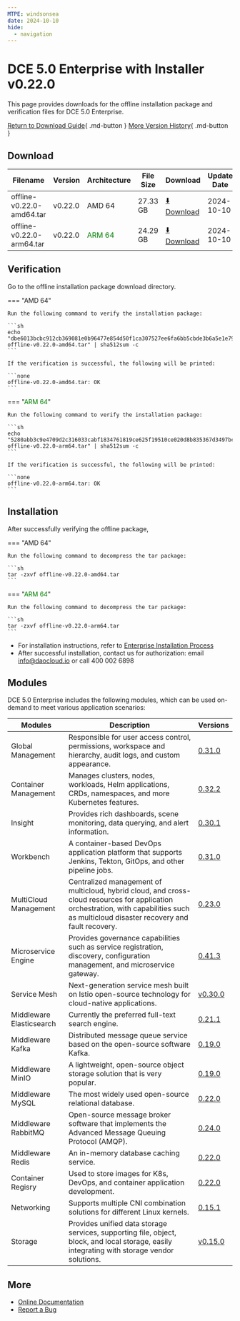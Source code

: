 ```yaml
---
MTPE: windsonsea
date: 2024-10-10
hide:
  - navigation
---
```


# DCE 5.0 Enterprise with Installer v0.22.0

This page provides downloads for the offline installation package and verification files for DCE 5.0 Enterprise.

[Return to Download Guide](../index.md#download-dce-50-enterprise){ .md-button } [More Version History](./dce5-installer-history.md){ .md-button }

## Download

| Filename | Version | Architecture | File Size | Download | Update Date |
| --------- | ------- | ------------ | --------- | -------- | ----------- |
| offline-v0.22.0-amd64.tar | v0.22.0 | AMD 64 | 27.33 GB | [:arrow_down: Download](https://qiniu-download-public.daocloud.io/DaoCloud_Enterprise/dce5/offline-v0.22.0-amd64.tar) | 2024-10-10 |
| offline-v0.22.0-arm64.tar | v0.22.0 | <font color="green">ARM 64</font> | 24.29 GB | [:arrow_down: Download](https://qiniu-download-public.daocloud.io/DaoCloud_Enterprise/dce5/offline-v0.22.0-arm64.tar) | 2024-10-10 |

## Verification

Go to the offline installation package download directory.

=== "AMD 64"

    Run the following command to verify the installation package:

    ```sh
    echo "dbe6013bcbc912cb369081e0b96477e854d50f1ca307527ee6fa6bb5cbde3b6a5e1e796aef30382a358559823b67c83d8c4cd995f6b02925121ab50b9438cd3e  offline-v0.22.0-amd64.tar" | sha512sum -c
    ```

    If the verification is successful, the following will be printed:

    ```none
    offline-v0.22.0-amd64.tar: OK
    ```

=== "<font color="green">ARM 64</font>"

    Run the following command to verify the installation package:

    ```sh
    echo "5280abb3c9e4709d2c316033cabf1834761819ce625f19510ce020d8b835367d3497bc2a2349e35cc4bf52630e9ee1a1993f6ab84067125959ddd60be316aa6a  offline-v0.22.0-arm64.tar" | sha512sum -c
    ```

    If the verification is successful, the following will be printed:

    ```none
    offline-v0.22.0-arm64.tar: OK
    ```

## Installation

After successfully verifying the offline package,

=== "AMD 64"

    Run the following command to decompress the tar package:

    ```sh
    tar -zxvf offline-v0.22.0-amd64.tar
    ```

=== "<font color="green">ARM 64</font>"

    Run the following command to decompress the tar package:

    ```sh
    tar -zxvf offline-v0.22.0-arm64.tar
    ```

- For installation instructions, refer to [Enterprise Installation Process](../../install/commercial/start-install.md)
- After successful installation, contact us for authorization: email info@daocloud.io or call 400 002 6898

## Modules

DCE 5.0 Enterprise includes the following modules, which can be used on-demand to meet various application scenarios:

| Modules | Description | Versions |
| ------- | ----------- | -------- |
| Global Management | Responsible for user access control, permissions, workspace and hierarchy, audit logs, and custom appearance. | [0.31.0](../../ghippo/intro/release-notes.md#v0310) |
| Container Management | Manages clusters, nodes, workloads, Helm applications, CRDs, namespaces, and more Kubernetes features. | [0.32.2](../../kpanda/intro/release-notes.md#v0320) |
| Insight | Provides rich dashboards, scene monitoring, data querying, and alert information. | [0.30.1](../../insight/intro/release-notes.md#v0300) |
| Workbench | A container-based DevOps application platform that supports Jenkins, Tekton, GitOps, and other pipeline jobs. | [0.31.0](../../amamba/intro/release-notes.md#v0310) |
| MultiCloud Management | Centralized management of multicloud, hybrid cloud, and cross-cloud resources for application orchestration, with capabilities such as multicloud disaster recovery and fault recovery. | [0.23.0](../../kairship/intro/release-notes.md#v0230) |
| Microservice Engine | Provides governance capabilities such as service registration, discovery, configuration management, and microservice gateway. | [0.41.3](../../skoala/intro/release-notes.md#v0413) |
| Service Mesh | Next-generation service mesh built on Istio open-source technology for cloud-native applications. | [v0.30.0](../../mspider/intro/release-notes.md#v0300) |
| Middleware Elasticsearch | Currently the preferred full-text search engine. | [0.21.1](../../middleware/elasticsearch/release-notes.md#v0210) |
| Middleware Kafka | Distributed message queue service based on the open-source software Kafka. | [0.19.0](../../middleware/kafka/release-notes.md#v0190) |
| Middleware MinIO | A lightweight, open-source object storage solution that is very popular. | [0.19.0](../../middleware/minio/release-notes.md#v0190) |
| Middleware MySQL | The most widely used open-source relational database. | [0.22.0](../../middleware/mysql/release-notes.md#v0220) |
| Middleware RabbitMQ | Open-source message broker software that implements the Advanced Message Queuing Protocol (AMQP). | [0.24.0](../../middleware/rabbitmq/release-notes.md#v0240) |
| Middleware Redis | An in-memory database caching service. | [0.22.0](../../middleware/redis/release-notes.md#v0220) |
| Container Regisry | Used to store images for K8s, DevOps, and container application development. | [0.22.0](../../kangaroo/intro/release-notes.md#v0220) |
| Networking | Supports multiple CNI combination solutions for different Linux kernels. | [0.15.1](../../network/intro/release-notes.md#v0151) |
| Storage | Provides unified data storage services, supporting file, object, block, and local storage, easily integrating with storage vendor solutions. | [v0.15.0](../../storage/hwameistor/release-notes.md#v0150) |

## More

- [Online Documentation](../../dce/index.md)
- [Report a Bug](https://github.com/DaoCloud/DaoCloud-docs/issues)
